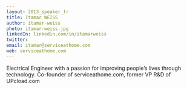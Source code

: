 ```yaml
---
layout: 2013_speaker_fr
title: Itamar WEISS
author: itamar-weiss
photo: itamar-weiss.jpg
linkedIn: linkedin.com/in/itamarweiss
twitter:
email: itamar@serviceathome.com
web: serviceathome.com
---
```


Electrical Engineer with a passion for improving people’s lives through technology.
Co-founder of serviceathome.com, former VP R&D of UPcload.com
